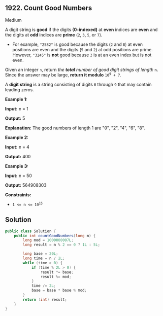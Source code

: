 ## 1922\. Count Good Numbers

Medium

A digit string is **good** if the digits **(0-indexed)** at **even** indices are **even** and the digits at **odd** indices are **prime** (`2`, `3`, `5`, or `7`).

*   For example, `"2582"` is good because the digits (`2` and `8`) at even positions are even and the digits (`5` and `2`) at odd positions are prime. However, `"3245"` is **not** good because `3` is at an even index but is not even.

Given an integer `n`, return _the **total** number of good digit strings of length_ `n`. Since the answer may be large, **return it modulo** <code>10<sup>9</sup> + 7</code>.

A **digit string** is a string consisting of digits `0` through `9` that may contain leading zeros.

**Example 1:**

**Input:** n = 1

**Output:** 5

**Explanation:** The good numbers of length 1 are "0", "2", "4", "6", "8".

**Example 2:**

**Input:** n = 4

**Output:** 400

**Example 3:**

**Input:** n = 50

**Output:** 564908303

**Constraints:**

*   <code>1 <= n <= 10<sup>15</sup></code>

## Solution

```java
public class Solution {
    public int countGoodNumbers(long n) {
        long mod = 1000000007L;
        long result = n % 2 == 0 ? 1L : 5L;

        long base = 20L;
        long time = n / 2L;
        while (time > 0) {
            if (time % 2L > 0) {
                result *= base;
                result %= mod;
            }
            time /= 2L;
            base = base * base % mod;
        }
        return (int) result;
    }
}
```